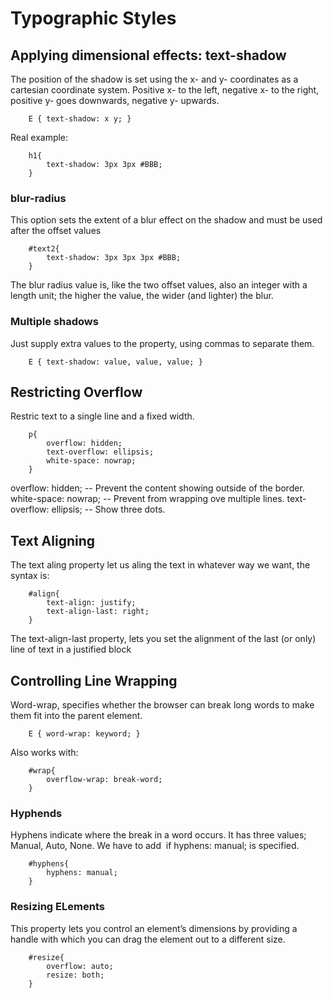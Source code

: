 # Typographic Styles

## Applying dimensional effects: text-shadow

The position of the shadow is set using the x- and y- coordinates as a cartesian coordinate system. Positive x- to the left, negative x- to the right, positive y- goes downwards, negative y- upwards.

```
	E { text-shadow: x y; }
```
Real example:

```
	h1{ 
		text-shadow: 3px 3px #BBB; 
	}
```

### blur-radius

This option sets the extent of a blur effect on the shadow and must be used after the offset values

```
	#text2{ 
		text-shadow: 3px 3px 3px #BBB; 
	}
```

The blur radius value is, like the two offset values, also an integer with
a length unit; the higher the value, the wider (and lighter) the blur.

### Multiple shadows

Just supply extra values to the property, using commas to separate them.


```
	E { text-shadow: value, value, value; }
```

## Restricting Overflow

Restric text to a single line and a fixed width.

```
	p{
		overflow: hidden;
		text-overflow: ellipsis;
		white-space: nowrap;
	}
```

overflow: hidden; -- Prevent the content showing outside of the border.
white-space: nowrap; -- Prevent from wrapping ove multiple lines.
text-overflow: ellipsis; -- Show three dots.

## Text Aligning

The text aling property let us aling the text in whatever way we want, the syntax is:

```
	#align{
		text-align: justify;
		text-align-last: right;
	}
```
The text-align-last property, lets you set the alignment of the last (or only) line of text in a justified block

## Controlling Line Wrapping

Word-wrap, specifies whether the browser can break long words to make them fit into the parent element.

```
	E { word-wrap: keyword; }
```

Also works with:

```
	#wrap{
		overflow-wrap: break-word;
	}
```

### Hyphends

Hyphens indicate where the break in a word occurs. It has three values; Manual, Auto, None. We have to add &shy; if hyphens: manual; is specified.

```
	#hyphens{
		hyphens: manual;
	}
```
### Resizing ELements

This property lets you control an element’s dimensions by providing a handle with which you can drag the element out to a different size.

```
	#resize{
		overflow: auto;
		resize: both;
	}
```